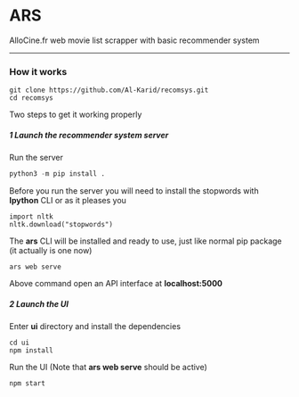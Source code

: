 # ARS

AlloCine.fr web movie list scrapper with basic recommender system

<hr>

### How it works

```
git clone https://github.com/Al-Karid/recomsys.git
cd recomsys
```

Two steps to get it working properly

##### 1 Launch the recommender system server

Run the server

```python
python3 -m pip install .
```
Before you run the server you will need to install the stopwords with <b>Ipython</b> CLI or as it pleases you
```
import nltk
nltk.download("stopwords")
```

The <b>ars</b> CLI will be installed and ready to use, just like normal pip package (it actually is one now)

```
ars web serve
```

Above command open an API interface at <b>localhost:5000</b>

##### 2 Launch the UI

Enter <b>ui</b> directory and install the dependencies

```
cd ui
npm install
```

Run the UI (Note that <b>ars web serve</b> should be active)

```
npm start
```

